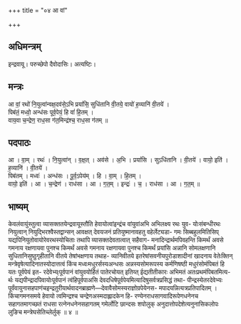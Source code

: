 +++
title = "०४ आ वां"

+++
## अधिमन्त्रम्
इन्द्रवायू। परुच्छेपो दैवोदासिः। अत्यष्टिः।

## मन्त्रः
आ वां॒ रथो॑ नि॒युत्वा॑न्वक्ष॒दव॑से॒ऽभि प्रयां॑सि॒ सुधि॑तानि वी॒तये॒ वायो॑ ह॒व्यानि॑ वी॒तये॑ ।  
पिब॑तं॒ मध्वो॒ अन्ध॑सः पूर्व॒पेयं॒ हि वां॑ हि॒तम् ।  
वाय॒वा च॒न्द्रेण॒ राध॒सा ग॑त॒मिन्द्र॑श्च॒ राध॒सा ग॑तम् ॥

## पदपाठः
आ । वा॒म् । रथः॑ । नि॒युत्वा॑न् । व॒क्ष॒त् । अव॑से । अ॒भि । प्रयां॑सि । सुऽधि॑तानि । वी॒तये॑ । वायो॒ इति॑ । ह॒व्यानि॑ । वी॒तये॑ ।  
पिब॑तम् । मध्वः॑ । अन्ध॑सः । पू॒र्व॒ऽपेय॑म् । हि । वा॒म् । हि॒तम् ।  
वायो॒ इति॑ । आ । च॒न्द्रेण॑ । राध॑सा । आ । ग॒त॒म् । इन्द्रः॑ । च॒ । राध॑सा । आ । ग॒त॒म् ॥

## भाष्यम्
केवलंवायुंस्तुत्वा व्यासक्ततयेन्द्रवायूस्तौति हेवायोत्वांइन्द्रंच वांयुवांअभि अभिलक्ष्य रथः युव- योःसंबन्धीरथः नियुत्वान् नियुद्भिरश्वैस्तद्वान्सन् आवक्षत् देवयजनं प्रतियुष्मानावहतु वहेर्लेट्यडा- गमः सिब्बहुलमितिसिप् यद्यपिनियुतोवायोरेवरथस्योचिताः तथापि व्यासक्तदेवतात्वात् सहैवाग- मनादिन्द्रार्थमपिवहन्ति किमर्थं अवसे गमनाय रक्षणायवा पुनश्च किमर्थं अवसे गमनाय रक्षणायवा पुनश्च किमर्थं प्रयांसि अन्नानि सोमलक्षणानि सुधितानिसुष्ठुगृहीतानि वीतये तेषांभक्षणाय तथाह- व्यानिवीतये इतरेषांसवनीयपुरोडाशादीनां खादनाय वेतेःक्तिन् मन्त्रेवृषेत्यादिनातस्योदात्तत्वं किंच मध्वःमधुरर्सस्यअन्धसः अन्नस्यसोमरूपस्य कर्मणिषष्ठी मधुरंसोमंपिबतं हि यतः पूर्वपेयं इत- रदेवेभ्य्ःपूर्वपानं वांयुवयोर्हितं पातेरचोयत् इतिय्त् ईद्यतीतीकारः अभिमतं अतःप्रथमंपिबतमित्य- र्थः यद्यपीन्द्रादपिवायोःपूर्वपानं त्वंहिपूर्वपाअसि देवदधिषेपूर्वपेयमित्यादिषुसर्वत्रप्रसिद्धं तथा- पीन्द्रस्येतरदेवेभ्यः पूर्वंवायुनासहपाणंचइन्द्रतुरीयार्थवादनब्राह्मणे—देवावैसोमस्यराज्ञोग्रपेयेनस- मपादयन्नित्यत्रप्रतिपादितम् । किंचागमनसमये हेवायो त्वमिन्द्रश्च चन्द्रेणअस्मदाह्लादकेन हि- रण्येनराधसागवादिरूपेणधनेनच सहागतमागच्छतं राधसा रत्नेनधनेनसहागतम् गमेर्लोटि छान्दसः शपोलुक् अनुदात्तोपदेशेत्यनुनासिकलोपः लुङिच मन्त्रेघसेतिच्लेर्लुक् ॥ ४ ॥